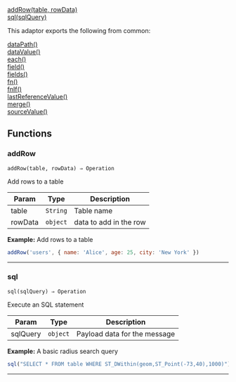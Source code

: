 <dl>
<dt>
    <a href="#addrow">addRow(table, rowData)</a></dt>
<dt>
    <a href="#sql">sql(sqlQuery)</a></dt>
</dl>


This adaptor exports the following from common:
<dl>
<dt>
    <a href="/adaptors/packages/common-docs#datapath">dataPath()</a>
</dt>
<dt>
    <a href="/adaptors/packages/common-docs#datavalue">dataValue()</a>
</dt>
<dt>
    <a href="/adaptors/packages/common-docs#each">each()</a>
</dt>
<dt>
    <a href="/adaptors/packages/common-docs#field">field()</a>
</dt>
<dt>
    <a href="/adaptors/packages/common-docs#fields">fields()</a>
</dt>
<dt>
    <a href="/adaptors/packages/common-docs#fn">fn()</a>
</dt>
<dt>
    <a href="/adaptors/packages/common-docs#fnif">fnIf()</a>
</dt>
<dt>
    <a href="/adaptors/packages/common-docs#lastreferencevalue">lastReferenceValue()</a>
</dt>
<dt>
    <a href="/adaptors/packages/common-docs#merge">merge()</a>
</dt>
<dt>
    <a href="/adaptors/packages/common-docs#sourcevalue">sourceValue()</a>
</dt></dl>

## Functions
### addRow

<p><code>addRow(table, rowData) ⇒ Operation</code></p>

Add rows to a table


| Param | Type | Description |
| --- | --- | --- |
| table | <code>String</code> | Table name |
| rowData | <code>object</code> | data to add in the row |


**Example:** Add rows to a table
```js
addRow('users', { name: 'Alice', age: 25, city: 'New York' })
```

* * *

### sql

<p><code>sql(sqlQuery) ⇒ Operation</code></p>

Execute an SQL statement


| Param | Type | Description |
| --- | --- | --- |
| sqlQuery | <code>object</code> | Payload data for the message |


**Example:** A basic radius search query
```js
sql("SELECT * FROM table WHERE ST_DWithin(geom,ST_Point(-73,40),1000)");
```

* * *


